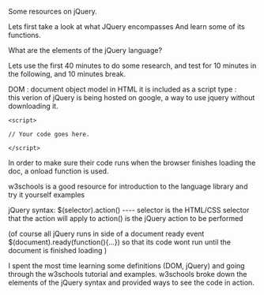 Some resources on jQuery. 

Lets first take a look at what JQuery encompasses
And learn some of its functions. 

What are the elements of the jQuery language?

Lets use the first 40 minutes to do some research, and test for 10 minutes in the following, and 10 minutes break. 


DOM : document object model
in HTML it is included as a script type :  
this verion of jQuery is being hosted on google, a way to use jquery without downloading it. 
<script type = "text/javascript" 
         src = "https://ajax.googleapis.com/ajax/libs/jquery/2.1.3/jquery.min.js"></script>

<script type = "text/javascript" language = "javascript">

a good way to test would be by creating a test HTML page
// download jQuery and store jquery.js in the same directory
<!doctype html>
<html>
<head>
    <meta charset="utf-8">
    <title>Demo</title>
</head>
<body>
    <a href="http://jquery.com/">jQuery</a>
    <script src="jquery.js"></script>
    <script>
 
    // Your code goes here.
 
    </script>
</body>
</html>

In order to make sure their code runs when the browser finishes loading the doc, a onload function is used. 

w3schools is a good resource for introduction to the language library and try it yourself examples

jQuery syntax: $(selector).action() ---- 
selector is the HTML/CSS selector that the action will apply to
action() is the jQuery action to be performed

(of course all jQuery runs in side of a document ready event
$(document).ready(function(){...})
 so that its code wont run until the document is finished loading )

 I spent the most time learning some definitions (DOM, jQuery) and going through the w3schools tutorial and examples. w3schools broke down the elements of the jQuery syntax and provided ways to see the code in action. 